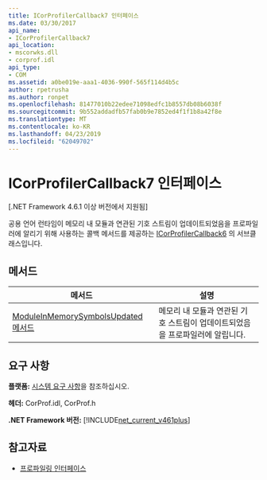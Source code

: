 ```yaml
---
title: ICorProfilerCallback7 인터페이스
ms.date: 03/30/2017
api_name:
- ICorProfilerCallback7
api_location:
- mscorwks.dll
- corprof.idl
api_type:
- COM
ms.assetid: a0be019e-aaa1-4036-990f-565f114d4b5c
author: rpetrusha
ms.author: ronpet
ms.openlocfilehash: 81477010b22edee71098edfc1b8557db08b6038f
ms.sourcegitcommit: 9b552addadfb57fab0b9e7852ed4f1f1b8a42f8e
ms.translationtype: MT
ms.contentlocale: ko-KR
ms.lasthandoff: 04/23/2019
ms.locfileid: "62049702"
---
```

# <a name="icorprofilercallback7-interface"></a>ICorProfilerCallback7 인터페이스
[.NET Framework 4.6.1 이상 버전에서 지원됨]  
  
 공용 언어 런타임이 메모리 내 모듈과 연관된 기호 스트림이 업데이트되었음을 프로파일러에 알리기 위해 사용하는 콜백 메서드를 제공하는 [ICorProfilerCallback6](../../../../docs/framework/unmanaged-api/profiling/icorprofilercallback6-interface.md) 의 서브클래스입니다.  
  
## <a name="methods"></a>메서드  
  
|메서드|설명|  
|------------|-----------------|  
|[ModuleInMemorySymbolsUpdated 메서드](../../../../docs/framework/unmanaged-api/profiling/icorprofilercallback7-moduleinmemorysymbolsupdated-method.md)|메모리 내 모듈과 연관된 기호 스트림이 업데이트되었음을 프로파일러에 알립니다.|  
  
## <a name="requirements"></a>요구 사항  
 **플랫폼:** [시스템 요구 사항](../../../../docs/framework/get-started/system-requirements.md)을 참조하십시오.  
  
 **헤더:** CorProf.idl, CorProf.h  
  
 **.NET Framework 버전:** [!INCLUDE[net_current_v461plus](../../../../includes/net-current-v461plus-md.md)]  
  
## <a name="see-also"></a>참고자료

- [프로파일링 인터페이스](../../../../docs/framework/unmanaged-api/profiling/profiling-interfaces.md)
